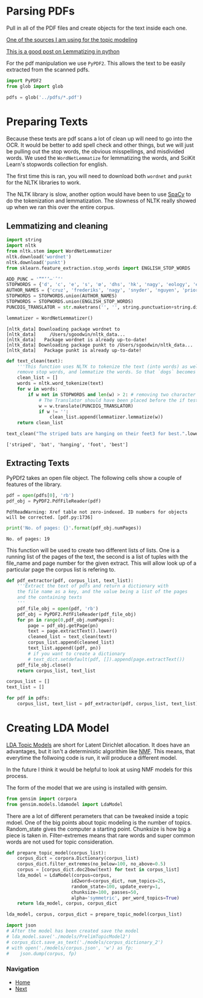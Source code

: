 
# Parsing PDFs 

Pull in all of the PDF files and create objects for the text inside each one. 



[One of the sources I am using for the topic modeling](https://www.machinelearningplus.com/nlp/topic-modeling-gensim-python/)

[This is a good post on Lemmatizing in python](https://www.machinelearningplus.com/nlp/lemmatization-examples-python/)

For the pdf manipulation we use `PyPDF2`. This allows the text to be easily extracted from the scanned pdfs. 


```python
import PyPDF2 
from glob import glob

pdfs = glob('../pdfs/*.pdf') 
```

# Preparing Texts 

Because these texts are pdf scans a lot of clean up will need to go into the OCR. It would be better to add spell check and other things, but we will just be pulling out the stop words, the obvious misspellings, and misdivided words. We used the `WordNetLemmatize` for lemmatizing the words, and SciKit Learn's stopwords collection for english. 

The first time this is ran, you will need to download both `wordnet` and `punkt` for the NLTK libraries to work. 

The NLTK library is slow, another option would have been to use [SpaCy](https://spacy.io/) to do the tokenization and lemmatization. The slowness of NLTK really showed up when we ran this over the entire corpus. 

## Lemmatizing and cleaning 


```python
import string
import nltk 
from nltk.stem import WordNetLemmatizer
nltk.download('wordnet')
nltk.download('punkt')
from sklearn.feature_extraction.stop_words import ENGLISH_STOP_WORDS 

ADD_PUNC = '”“’’–˙ˆ‘'
STOPWORDS = {'d', 'c', 'e', 's', 'œ', 'dhs', 'hk', 'nagy', 'eology', 'ey', 'g', 'ing', 'tion', 'er', 'rst', 'vol', 'ed'} 
AUTHOR_NAMES = {'cruz', 'frederiks', 'nagy', 'snyder', 'nguyen', 'prior', 'cavanaugh', 'heyer', 'schmil', 'smith', 'groody', 'campese', 'izuzquiza', 'heimburger', 'myers', 'colwell', 'olofinjana', 'krabill', 'norton', 'theocharous', 'nacpil', 'nnamani', 'soares', 'thompson', 'zendher', 'ahn', 'haug', 'sarmiento', 'davidson', 'rowlands', 'strine', 'zink', 'jimenez'}
STOPWORDS = STOPWORDS.union(AUTHOR_NAMES)
STOPWORDS = STOPWORDS.union(ENGLISH_STOP_WORDS)
PUNCDIG_TRANSLATOR = str.maketrans('', '', string.punctuation+string.digits+ADD_PUNC)

lemmatizer = WordNetLemmatizer()
```

    [nltk_data] Downloading package wordnet to
    [nltk_data]     /Users/sgoodwin/nltk_data...
    [nltk_data]   Package wordnet is already up-to-date!
    [nltk_data] Downloading package punkt to /Users/sgoodwin/nltk_data...
    [nltk_data]   Package punkt is already up-to-date!



```python
def text_clean(text):
    '''This function uses NLTK to tokenize the text (into words) as well as 
    remove stop words, and lemmatize the words. So that `dogs` becomes `dog`.'''
    clean_list = []
    words = nltk.word_tokenize(text)
    for w in words:
        if w not in STOPWORDS and len(w) > 2: # removing two character words
            # The Translator should have been placed before the if test
            w = w.translate(PUNCDIG_TRANSLATOR)
            if w != '':
                clean_list.append(lemmatizer.lemmatize(w))
    return clean_list
```


```python
text_clean("The striped bats are hanging on their feet3 for best.".lower())
```




    ['striped', 'bat', 'hanging', 'foot', 'best']



## Extracting Texts

PyPDf2 takes an open file object. The following cells show a couple of features of the library.


```python
pdf = open(pdfs[0], 'rb')
pdf_obj = PyPDF2.PdfFileReader(pdf)

```

    PdfReadWarning: Xref table not zero-indexed. ID numbers for objects will be corrected. [pdf.py:1736]



```python
print('No. of pages: {}'.format(pdf_obj.numPages))
```

    No. of pages: 19


This function will be used to create two different lists of lists. One is a running list of the pages of the text, the second is a list of tuples with the file_name and page number for the given extract. This will allow look up of a particular page the corpus list is refering to. 


```python
def pdf_extractor(pdf, corpus_list, text_list):
    '''Extract the text of pdfs and return a dictionary with
    the file name as a key, and the value being a list of the pages
    and the containing texts
    '''
    pdf_file_obj = open(pdf, 'rb')
    pdf_obj = PyPDF2.PdfFileReader(pdf_file_obj)
    for pn in range(0,pdf_obj.numPages):
        page = pdf_obj.getPage(pn)
        text = page.extractText().lower()
        cleaned_list = text_clean(text)
        corpus_list.append(cleaned_list)
        text_list.append((pdf, pn))
        # if you want to create a dictionary
        # text_dict.setdefault(pdf, []).append(page.extractText())
    pdf_file_obj.close()
    return corpus_list, text_list
```


```python
corpus_list = []
text_list = []

for pdf in pdfs:
    corpus_list, text_list = pdf_extractor(pdf, corpus_list, text_list)
```

# Creating LDA Model 

[LDA Topic Models](https://en.wikipedia.org/wiki/Latent_Dirichlet_allocation) are short for Latent Dirichlet allocation. It does have an advantages, but it isn't a deterministic algorithim like [NMF](https://en.wikipedia.org/wiki/Non-negative_matrix_factorization). This means, that everytime the follwoing code is run, it will produce a different model. 

In the future I think it would be helpful to look at using NMF models for this process. 

The form of the model that we are using is installed with gensim. 


```python
from gensim import corpora 
from gensim.models.ldamodel import LdaModel 
```

There are a lot of different perameters that can be tweaked inside a topic mdoel. One of the big points about topic modeling is the number of topics. Random_state gives the computer a starting point. Chunksize is how big a piece is taken in. Filter-extremes means that rare words and super common words are not used for topic consideration. 


```python
def prepare_topic_model(corpus_list):
    corpus_dict = corpora.Dictionary(corpus_list)
    corpus_dict.filter_extremes(no_below=100, no_above=0.5)
    corpus = [corpus_dict.doc2bow(text) for text in corpus_list]
    lda_model = LdaModel(corpus=corpus, 
                        id2word=corpus_dict, num_topics=25,
                        random_state=100, update_every=1,
                        chunksize=100, passes=50,
                        alpha='symmetric', per_word_topics=True)
    return lda_model, corpus, corpus_dict
```


```python
lda_model, corpus, corpus_dict = prepare_topic_model(corpus_list)
```


```python
import json
# After the model has been created save the model 
# lda_model.save('./models/PrelimTopicModel2')
# corpus_dict.save_as_text('./models/corpus_dictionary_2')
# with open('./models/corpus.json', 'w') as fp:
#    json.dump(corpus, fp)
```

### Navigation 

- [Home](../README.md)
- [Next](visualising_topic_model.md)
